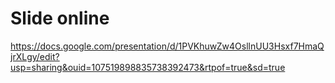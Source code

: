 # Slide online

https://docs.google.com/presentation/d/1PVKhuwZw4OsllnUU3Hsxf7HmaQjrXLgy/edit?usp=sharing&ouid=107519898835738392473&rtpof=true&sd=true
